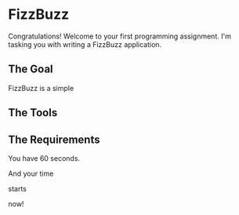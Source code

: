 # FizzBuzz

Congratulations! Welcome to your first programming assignment. I'm tasking you with writing a FizzBuzz application.

## The Goal

FizzBuzz is a simple

## The Tools

## The Requirements

You have 60 seconds.

And your time

starts

now!
